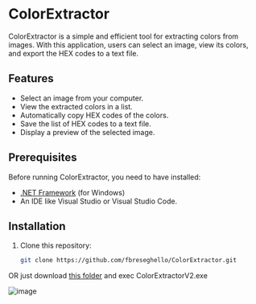 # ColorExtractor

ColorExtractor is a simple and efficient tool for extracting colors from images. With this application, users can select an image, view its colors, and export the HEX codes to a text file.

## Features

- Select an image from your computer.
- View the extracted colors in a list.
- Automatically copy HEX codes of the colors.
- Save the list of HEX codes to a text file.
- Display a preview of the selected image.

## Prerequisites

Before running ColorExtractor, you need to have installed:

- [.NET Framework](https://dotnet.microsoft.com/download) (for Windows)
- An IDE like Visual Studio or Visual Studio Code.

## Installation

1. Clone this repository:

   ```bash
   git clone https://github.com/fbreseghello/ColorExtractor.git
OR just download [this folder](https://github.com/fbreseghello/ColorExtractor/tree/main/ColorExtractor) and exec ColorExtractorV2.exe

![image](https://github.com/user-attachments/assets/d2d69a58-2646-4ee3-8b8d-0df71c8dccff)

